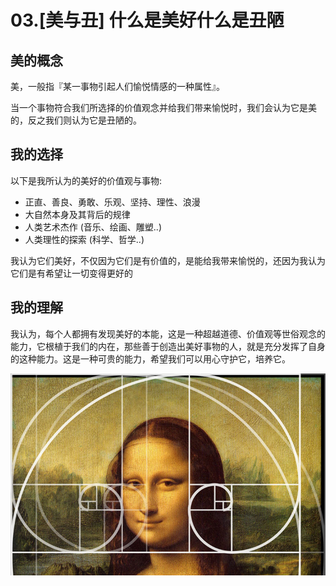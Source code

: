 # 03.\[美与丑\] 什么是美好什么是丑陋

## 美的概念

美，一般指『某一事物引起人们愉悦情感的一种属性』。

当一个事物符合我们所选择的价值观念并给我们带来愉悦时，我们会认为它是美的，反之我们则认为它是丑陋的。

## 我的选择

以下是我所认为的美好的价值观与事物:

* 正直、善良、勇敢、乐观、坚持、理性、浪漫
* 大自然本身及其背后的规律
* 人类艺术杰作 \(音乐、绘画、雕塑..\)
* 人类理性的探索 \(科学、哲学..\)

我认为它们美好，不仅因为它们是有价值的，是能给我带来愉悦的，还因为我认为它们是有希望让一切变得更好的

## 我的理解

我认为，每个人都拥有发现美好的本能，这是一种超越道德、价值观等世俗观念的能力，它根植于我们的内在，那些善于创造出美好事物的人，就是充分发挥了自身的这种能力。这是一种可贵的能力，希望我们可以用心守护它，培养它。

![](../.gitbook/assets/mona-lisa-geometry.jpg)

